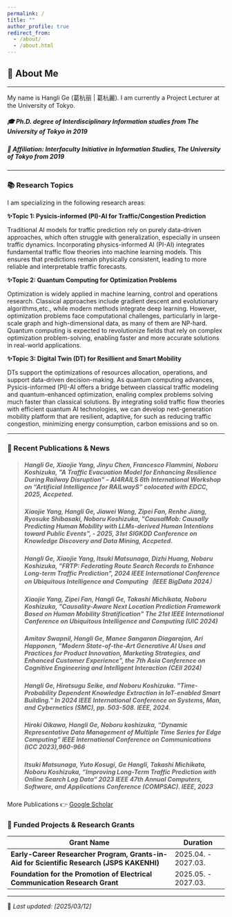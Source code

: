 ```yaml
---
permalink: /
title: ""
author_profile: true
redirect_from: 
  - /about/
  - /about.html
---
```


## 👤 About Me
---
My name is  Hangli Ge (葛杭丽 | 葛杭麗). I am currently a Project Lecturer at the University of Tokyo. 

##### 🎓 Ph.D. degree of Interdisciplinary Information studies from The University of Tokyo in 2019
##### 📍 Affiliation: Interfaculty Initiative in Information Studies, The University of Tokyo from 2019
---

### 📚 Research Topics
 I am specializing in the following research areas:

 **✨Topic 1: Pysicis-informed (PI)-AI for Traffic/Congestion Prediction**
 
 Traditional AI models for traffic prediction rely on purely data-driven approaches, which often struggle with generalization, especially in unseen traffic dynamics. Incorporating physics-informed AI (PI-AI) integrates fundamental traffic flow theories into machine learning models. This ensures that predictions remain physically consistent, leading to more reliable and interpretable traffic forecasts.

 **✨Topic 2: Quantum Computing for Optimization Problems**
 
Optimization is widely applied in machine learning, control and operations research. Classical approaches include gradient descent and evolutionary algorithms,etc., while modern methods integrate deep learning. However, optimization problems face computational challenges, particularly in large-scale graph and high-dimensional data, as many of them are NP-hard. Quantum computing is expected to revolutionize fields that rely on complex optimization problem-solving, enabling faster and more accurate solutions in real-world applications.

  
**✨Topic 3: Digital Twin (DT) for Resillient and Smart Mobility**

DTs support the optimizations of resources allocation, operations, and support data-driven decision-making.
As quantum computing advances, Pysicis-informed (PI)-AI offers a bridge between classical traffic modeling and quantum-enhanced optimization, enaling complex problems solving much faster than classical solutions. By integrating solid traffic flow theories with efficient quantum AI technologies, we can develop next-generation mobility platform that are resilient, adaptive, for such as reducing traffic congestion, minimizing energy consumption, carbon emissions  and so on. 

---

### 📝 Recent Publications & News
> #####  **Hangli Ge**, Xiaojie Yang, Jinyu Chen, Francesco Flammini, Noboru Koshizuka, **"A Traffic Evacuation Model for Enhancing Resilience During Railway Disruption"** – AI4RAILS 6th International Workshop on “Artificial Intelligence for RAILwayS” colocated with EDCC, 2025, Accpeted.
> ##### Xiaojie Yang, **Hangli Ge**, Jiawei Wang, Zipei Fan, Renhe Jiang, Ryosuke Shibasaki, Noboru Koshizuka, **"CausalMob: Causally Predicting Human Mobility with LLMs-derived Human Intentions toward Public Events"**, - 2025, 31st SIGKDD Conference on Knowledge Discovery and Data Mining, Accpeted.
> #####  **Hangli Ge**, Xiaojie Yang, Itsuki Matsunaga, Dizhi Huang, Noboru Koshizuka, **"FRTP: Federating Route Search Records to Enhance Long-term Traffic Prediction"**, 2024 IEEE International Conference on Ubiquitous Intelligence and Computing（IEEE BigData 2024）
> #####  Xiaojie Yang, Zipei Fan, **Hangli Ge**, Takashi Michikata, Noboru Koshizuka, **"Causality-Aware Next Location Prediction Framework Based on Human Mobility Stratification"** The 21st IEEE International Conference on Ubiquitous Intelligence and Computing (UIC 2024)
> #####  Amitav Swapnil, **Hangli Ge**, Manee Sangaran Diagarajan, Ari Happonen, **"Modern State-of-the-Art Generative AI Uses and Practices for Product Innovation, Marketing Strategies, and Enhanced Customer Experience"**, the 7th Asia Conference on Cognitive Engineering and Intelligent Interaction (CEII 2024)
> #####  **Hangli Ge**, Hirotsugu Seike, and Noboru Koshizuka. **"Time-Probability Dependent Knowledge Extraction in IoT-enabled Smart Building."** In 2024 IEEE International Conference on Systems, Man, and Cybernetics (SMC), pp. 503-508. IEEE, 2024.
> ##### Hiroki Oikawa, Hangli Ge, Noboru koshizuka, “Dynamic Representative Data Management of Multiple Time Series for Edge Computing” IEEE International Conference on Communications (ICC 2023),960-966
> ##### 	Itsuki Matsunaga, Yuto Kosugi, Ge Hangli, Takashi Michikata, Noboru Koshizuka, “Improving Long-Term Traffic Prediction with Online Search Log Data” 2023 IEEE 47th Annual Computers, Software, and Applications Conference (COMPSAC). IEEE, 2023


More Publications 👉 [Google Scholar](https://scholar.google.com/citations?user=8lFqJGMAAAAJ&hl=en)

<!--### 🏆 Awards & Achievements
- **Specially Selected Paper** – 2024, Journal of Information Processing
- **GCL Scholarship** – 2015~2018, Social ICT Global Creative Leader Program, The University of Tokyo
- **Docomo Scholarship** – 2013~2015, NPO Mobile Communication Fund,Japan
---
!-->

### 🔹 Funded Projects & Research Grants

| Grant Name | Duration |
|------------|-------------|
| **Early-Career Researcher Program, Grants-in-Aid for Scientific Research (JSPS KAKENHI)** |  2025.04. - 2027.03. |
| **Foundation for the Promotion of Electrical Communication Research Grant** |  2025.05. - 2027.03. |

---


🔹 _Last updated: [2025/03/12]_  



